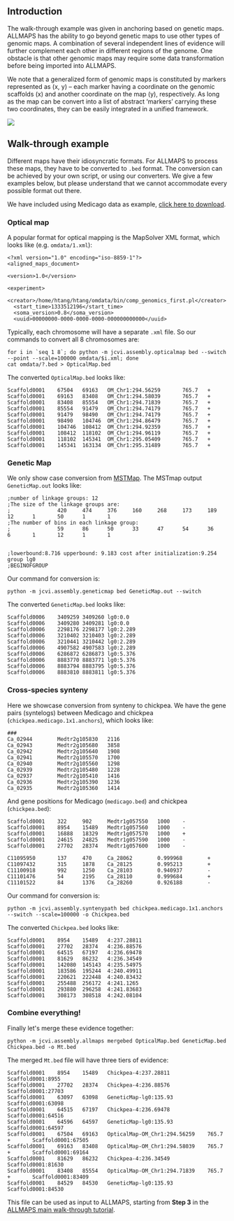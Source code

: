 ## Introduction
The walk-through example was given in anchoring based on genetic maps. ALLMAPS has the ability to go beyond genetic maps to use other types of genomic maps. A combination of several independent lines of evidence will further complement each other in different regions of the genome. One obstacle is that other genomic maps may require some data transformation before being imported into ALLMAPS. 

We note that a generalized form of genomic maps is constituted by markers represented as (x, y) – each marker having a coordinate on the genomic scaffolds (x) and another coordinate on the map (y), respectively. As long as the map can be convert into a list of abstract ‘markers’ carrying these two coordinates, they can be easily integrated in a unified framework.

![](https://dl.dropboxusercontent.com/u/15937715/Data/ALLMAPS-testdata/Integrated-maps.png)

## Walk-through example
Different maps have their idiosyncratic formats. For ALLMAPS to process these maps, they have to be converted to  `.bed` format. The conversion can be achieved by your own script, or using our converters. We give a few examples below, but please understand that we cannot accommodate every possible format out there.

We have included using Medicago data as example, [click here to download](https://dl.dropboxusercontent.com/u/15937715/Data/ALLMAPS-testdata/maps.zip).

### Optical map
A popular format for optical mapping is the MapSolver XML format, which looks like (e.g. `omdata/1.xml`):
```
<?xml version="1.0" encoding="iso-8859-1"?>
<aligned_maps_document>

<version>1.0</version>

<experiment>
  <creator>/home/htang/htang/omdata/bin/comp_genomics_first.pl</creator>
  <start_time>1333512196</start_time>
  <soma_version>0.8</soma_version>
  <uuid>00000000-0000-0000-0000-000000000000</uuid>
```
Typically, each chromosome will have a separate `.xml` file. So our commands to convert all 8 chromosomes are:
```
for i in `seq 1 8`; do python -m jcvi.assembly.opticalmap bed --switch --point --scale=100000 omdata/$i.xml; done
cat omdata/?.bed > OpticalMap.bed
```
The converted `OpticalMap.bed` looks like:
```
Scaffold0001    67504   69163   OM_Chr1:294.56259       765.7   +
Scaffold0001    69163   83408   OM_Chr1:294.58039       765.7   +
Scaffold0001    83408   85554   OM_Chr1:294.71839       765.7   +
Scaffold0001    85554   91479   OM_Chr1:294.74179       765.7   +
Scaffold0001    91479   98490   OM_Chr1:294.74179       765.7   +
Scaffold0001    98490   104746  OM_Chr1:294.86479       765.7   +
Scaffold0001    104746  108412  OM_Chr1:294.92359       765.7   +
Scaffold0001    108412  118102  OM_Chr1:294.96119       765.7   +
Scaffold0001    118102  145341  OM_Chr1:295.05409       765.7   +
Scaffold0001    145341  163134  OM_Chr1:295.31489       765.7   +
```

### Genetic Map
We only show case conversion from [MSTMap](http://alumni.cs.ucr.edu/~yonghui/mstmap.html). The MSTmap output `GeneticMap.out` looks like:
```
;number of linkage groups: 12
;The size of the linkage groups are:
;               420     474     376     160     268     173     189     12      1       50      1       1
;The number of bins in each linkage group:
;               59      86      50      33      47      54      36      6       1       12      1       1


;lowerbound:8.716 upperbound: 9.183 cost after initialization:9.254
group lg0
;BEGINOFGROUP
```
Our command for conversion is:
```
python -m jcvi.assembly.geneticmap bed GeneticMap.out --switch
```
The converted `GeneticMap.bed` looks like:
```
Scaffold0006    3409259 3409260 lg0:0.0
Scaffold0006    3409280 3409281 lg0:0.0
Scaffold0006    2298176 2298177 lg0:2.289
Scaffold0006    3210402 3210403 lg0:2.289
Scaffold0006    3210441 3210442 lg0:2.289
Scaffold0006    4907582 4907583 lg0:2.289
Scaffold0006    6286872 6286873 lg0:5.376
Scaffold0006    8883770 8883771 lg0:5.376
Scaffold0006    8883794 8883795 lg0:5.376
Scaffold0006    8883810 8883811 lg0:5.376
```

### Cross-species synteny
Here we showcase conversion from synteny to chickpea. We have the gene pairs (syntelogs) between Medicago and chickpea (`chickpea.medicago.1x1.anchors`), which looks like:
```
###
Ca_02944        Medtr2g105830   2116
Ca_02943        Medtr2g105680   3858
Ca_02942        Medtr2g105640   1908
Ca_02941        Medtr2g105570   1700
Ca_02940        Medtr2g105560   1298
Ca_02939        Medtr2g105480   1228
Ca_02937        Medtr2g105410   1416
Ca_02936        Medtr2g105390   1236
Ca_02935        Medtr2g105360   1414
```
And gene positions for Medicago (`medicago.bed`) and chickpea (`chickpea.bed`):
```
Scaffold0001    322     902     Medtr1g057550   1000    -
Scaffold0001    8954    15489   Medtr1g057560   1000    -
Scaffold0001    16888   18329   Medtr1g057570   1000    +
Scaffold0001    24615   24825   Medtr1g057590   1000    -
Scaffold0001    27702   28374   Medtr1g057600   1000    -
```
```
C11095950       137     470     Ca_28062        0.999968        +
C11097432       315     1878    Ca_28125        0.995213        +
C11100918       992     1250    Ca_28103        0.940937        -
C11101476       54      2195    Ca_28110        0.999684        +
C11101522       84      1376    Ca_28260        0.926188        -
```
Our command for conversion is:
```
python -m jcvi.assembly.syntenypath bed chickpea.medicago.1x1.anchors --switch --scale=100000 -o Chickpea.bed
```
The converted `Chickpea.bed` looks like:
```
Scaffold0001    8954    15489   4:237.28811
Scaffold0001    27702   28374   4:236.88576
Scaffold0001    64515   67197   4:236.69478
Scaffold0001    81629   86232   4:236.34549
Scaffold0001    142080  145143  4:235.54975
Scaffold0001    183586  195244  4:240.49911
Scaffold0001    220621  222448  4:240.83432
Scaffold0001    255488  256172  4:241.1265
Scaffold0001    293880  296258  4:241.83683
Scaffold0001    308173  308518  4:242.08104
```

### Combine everything!
Finally let's merge these evidence together:
```
python -m jcvi.assembly.allmaps mergebed OpticalMap.bed GeneticMap.bed Chickpea.bed -o Mt.bed
```
The merged `Mt.bed` file will have three tiers of evidence:
```
Scaffold0001    8954    15489   Chickpea-4:237.28811    Scaffold0001:8955
Scaffold0001    27702   28374   Chickpea-4:236.88576    Scaffold0001:27703
Scaffold0001    63097   63098   GeneticMap-lg0:135.93   Scaffold0001:63098
Scaffold0001    64515   67197   Chickpea-4:236.69478    Scaffold0001:64516
Scaffold0001    64596   64597   GeneticMap-lg0:135.93   Scaffold0001:64597
Scaffold0001    67504   69163   OpticalMap-OM_Chr1:294.56259    765.7   +       Scaffold0001:67505
Scaffold0001    69163   83408   OpticalMap-OM_Chr1:294.58039    765.7   +       Scaffold0001:69164
Scaffold0001    81629   86232   Chickpea-4:236.34549    Scaffold0001:81630
Scaffold0001    83408   85554   OpticalMap-OM_Chr1:294.71839    765.7   +       Scaffold0001:83409
Scaffold0001    84529   84530   GeneticMap-lg0:135.93   Scaffold0001:84530
```
This file can be used as input to ALLMAPS, starting from **Step 3** in the [ALLMAPS main walk-through tutorial](https://github.com/tanghaibao/jcvi/wiki/ALLMAPS).